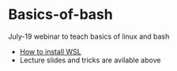 # Basics-of-bash
July-19 webinar to teach basics of linux and bash


* [How to install WSL](https://gist.github.com/Rahul-Gothwal/d24aa1a79d860573ea241d6a28a31e36)
* Lecture slides and tricks are avilable above
